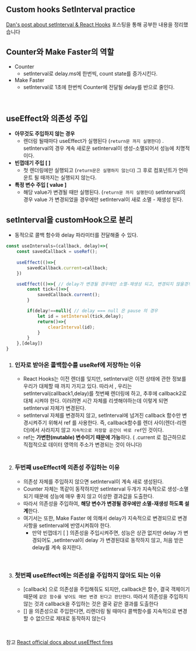 ## Custom hooks SetInterval practice

 [Dan's post about setInterval & React Hooks](https://overreacted.io/making-setinterval-declarative-with-react-hooks/) 포스팅을 통해 공부한 내용을 정리했습니다

## Counter와 Make Faster의 역할

- Counter
  - setInterval로 delay.ms에 한번씩, count state를 증가시킨다.
- Make Faster
  - setInterval로 1초에 한번씩 Counter에 전달될 delay를 반으로 줄인다. 

<br/>



## useEffect와 의존성 주입

- **아무것도 주입하지 않는 경우**
  - 렌더링 될때마다 useEffect가 실행된다 (`return문 까지 실행한다`) . setInterval의 경우 계속 새로운 setInterval이 생성-소멸되어서 성능에 치명적이다.
- **빈껍데기 주입  [  ]**
  - 첫 렌더링에만 실행되고 (`return문은 실행하지 않는다`) 그 후로 컴포넌트가 언마운트 될 때까지는 실행되지 않는다.
- **특정 변수 주입 [ value ]**
  - 해당 value가 변경될 때만 실행된다. (`return문 까지 실행한다`) setInterval의 경우 value 가 변경되었을 경우에만 setInterval이 새로 소멸 - 재생성 된다. 





## setInterval을 customHook으로 분리

- 동적으로 콜백 함수와 delay 파라미터를 전달해줄 수 있다.

```javascript
const useIntervals=(callback, delay)=>{
    const savedCallback = useRef();
    
    useEffect(()=>{
        savedCallback.current=callback;
    })

    useEffect(()=>{ // delay가 변경될 경우에만 소멸-재생성 되고, 변경되지 않을경우 계속 setInterval이 유지된다.
        const tick=()=>{
            savedCallback.current();
        }

        if(delay!==null){ // delay === null 은 pause 의 경우 
            let id = setInterval(tick,delay);
            return()=>{
                clearInterval(id);
            }
        }
    },[delay]) 
}
```

1. ### **인자로 받아온 콜백함수를 useRef에 저장하는 이유**

   - React Hooks는 이전 렌더를 잊지만, setInterval은 이전 상태에 관한 정보를 우리가 대체할 때 까지 가지고 있다. 따라서 , 우리는 setInterval(callback1,delay)를 첫번째 렌더링에 하고, 추후에 callback2로 대체 시켜야 한다. 이러려면 시간 자체를 리셋해야하는데 이렇게 되면 setInterval 자체가 변경된다.
   - setInterval 자체를 변경하지 않고, setInterval에 넘겨진 callback 함수만 변경시켜주기 위해서 ref 를 사용한다. 즉, callback함수를 렌더 사이(렌더-리렌더)에서 사라지지 않고 `지속적으로 저장할 공간이 바로 ref`인 것이다.
   - ref는 **가변한(mutable) 변수이기 때문에 가능**하다. ( .current 로 접근하므로 직접적으로 데이터 영역의 주소가 변경되는 것이 아니다)

   <br/>

2. ### **두번째 useEffect에 의존성 주입하는 이유**

   - 의존성 자체를 주입하지 않으면 setInterval이 계속 새로 생성된다.
   - Counter 자체는 똑같이 동작하지만 setInterval 두개가 지속적으로 생성-소멸되기 때문에 성능에 매우 좋지 않고 이상한 결과값을 도출한다.
   - 따라서 의존성을 주입하여, **해당 변수가 변경될 경우에만 소멸-재생성 하도록 설계**한다.
   - 여기서는 또한, Make Faster 에 의해서 delay가 지속적으로 변경되므로 변경 사항을 setInterval에 반영시켜줘야 한다.
     - 만약 빈껍데기 [ ] 의존성을 주입시켜주면, 성능은 상관 없지만 delay 가 변경되어도 ,setInterval이 delay 가 변경된대로 동작하지 않고, 처음 받은 delay를 계속 유지한다.



<br/>

3. ### **첫번째 useEffect에는 의존성을 주입하지 않아도 되는 이유**

   - [callback] 으로 의존성을 주입해줘도 되지만, callback은 함수, 결국 객체이기 때문에 `같은 함수를 넣어도 매번 변경 된다고 판단한다`. 따라서 의존성을 주입하지 않는 것과 callback을 주입하는 것은 결국 같은 결과를 도출한다 
   -  [] 을 의존성으로 주입한다면, 리렌더링 될 때마다 콜백함수를 지속적으로 변경 할 수 없으므로 제대로 동작하지 않는다 

<br/>



참고 [React official docs about useEffect fires](https://reactjs.org/docs/hooks-reference.html#cleaning-up-an-effect)
